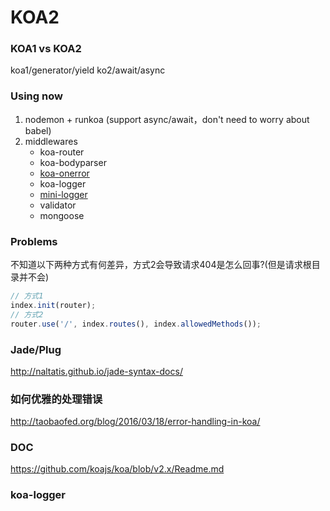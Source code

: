 # KOA2

### KOA1 vs KOA2
koa1/generator/yield
ko2/await/async

### Using now
1. nodemon + runkoa (support async/await，don't need to worry about babel)
2. middlewares
   - koa-router
   - koa-bodyparser
   - [koa-onerror](https://github.com/koajs/onerror)
   - koa-logger
   - [mini-logger](https://github.com/node-modules/mini-logger)
   - validator
   - mongoose

### Problems
不知道以下两种方式有何差异，方式2会导致请求404是怎么回事?(但是请求根目录并不会)
```javascript
// 方式1
index.init(router);
// 方式2
router.use('/', index.routes(), index.allowedMethods());
```

### Jade/Plug
http://naltatis.github.io/jade-syntax-docs/

### 如何优雅的处理错误
http://taobaofed.org/blog/2016/03/18/error-handling-in-koa/

### DOC
https://github.com/koajs/koa/blob/v2.x/Readme.md

### koa-logger
